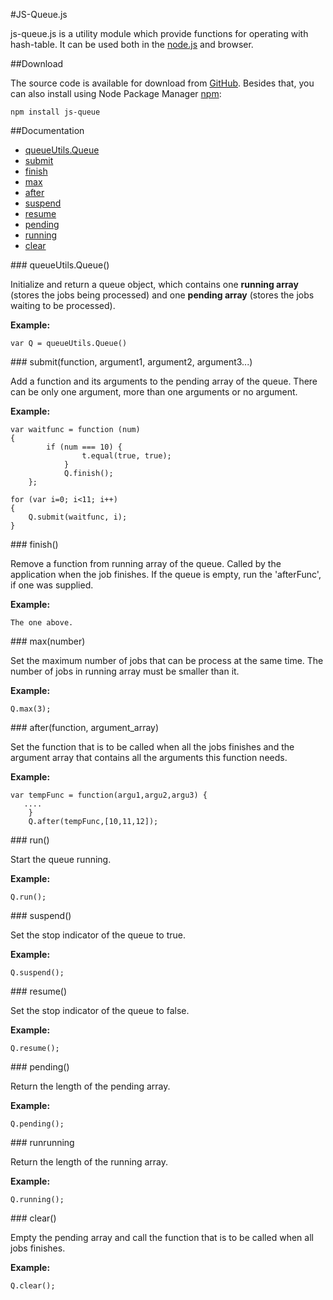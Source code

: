 #JS-Queue.js

js-queue.js is a utility module which provide functions for operating with hash-table. It can be used both in the [node.js](http://nodejs.org) and browser.

##Download

The source code is available for download from [GitHub](https://github.com/rranauro/js-queue). Besides that, you can also install using Node Package Manager [npm](https://npmjs.org):

    npm install js-queue

##Documentation

* [queueUtils.Queue](#queueUtils.Queue)
* [submit](#submit)
* [finish](#finish)
* [max](#max)
* [after](#after)
* [suspend](#suspend)
* [resume](#resume)
* [pending](#pending)
* [running](#running)
* [clear](#clear)

<a name="queueUtils.Queue" />
### queueUtils.Queue()

Initialize and return a queue object, which contains one __running array__ (stores the jobs being processed) and one __pending array__ (stores the jobs waiting to be processed). 

__Example:__

    var Q = queueUtils.Queue()
    
<a name="submit" />
### submit(function, argument1, argument2, argument3...)

Add a function and its arguments to the pending array of the queue. There can be only one argument, more than one arguments or no argument.

__Example:__

    var waitfunc = function (num) 
    {
  			if (num === 10) {
					t.equal(true, true);
				}				
				Q.finish();
		};
    
    for (var i=0; i<11; i++) 
    { 
        Q.submit(waitfunc, i); 
    }

<a name="finish" />
### finish()

Remove a function from running array of the queue. Called by the application when the job finishes. If the queue is empty, run the 'afterFunc', if one was supplied.

__Example:__

    The one above.
    
<a name="max" />
### max(number)

Set the maximum number of jobs that can be process at the same time. The number of jobs in running array must be smaller than it.

__Example:__

    Q.max(3);
    
<a name="after" />
### after(function, argument_array)

Set the function that is to be called when all the jobs finishes and the argument array that contains all the arguments this function needs.

__Example:__

    var tempFunc = function(argu1,argu2,argu3) {
  	   ....
		}
		Q.after(tempFunc,[10,11,12]);
    
<a name="run" />
### run()

Start the queue running.

__Example:__

    Q.run();
  
<a name="suspend" />
### suspend()

Set the stop indicator of the queue to true.

__Example:__

    Q.suspend();

<a name="resume" />
### resume()

Set the stop indicator of the queue to false.

__Example:__

    Q.resume();
  
<a name="pending" />
### pending()

Return the length of the pending array.

__Example:__

    Q.pending();
  
<a name="running" />
### runrunning

Return the length of the running array.

__Example:__

    Q.running();
  
<a name="clear" />
### clear()

Empty the pending array and call the function that is to be called when all jobs finishes.

__Example:__

    Q.clear();
  

